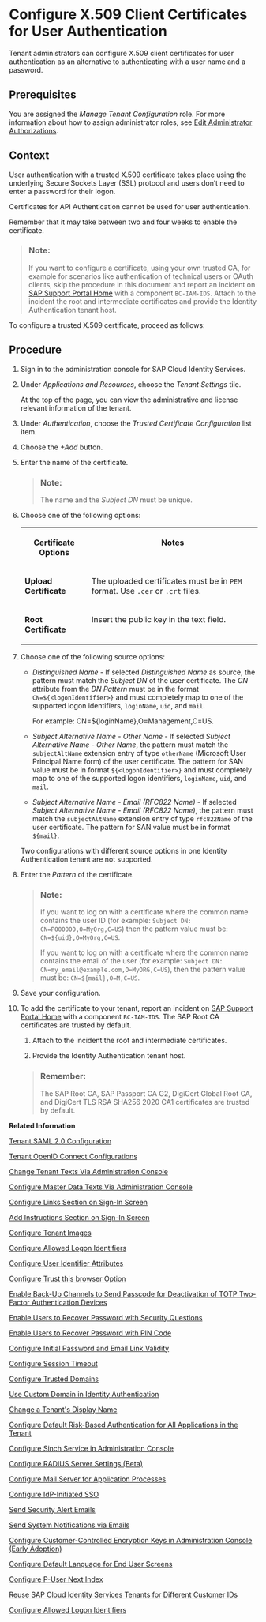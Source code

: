 <!-- loio52c7dcb7bbb94f38ab75a4cc9a8cbe03 -->

# Configure X.509 Client Certificates for User Authentication

Tenant administrators can configure X.509 client certificates for user authentication as an alternative to authenticating with a user name and a password.



<a name="loio52c7dcb7bbb94f38ab75a4cc9a8cbe03__prereq_ofg_hzf_ppb"/>

## Prerequisites

You are assigned the *Manage Tenant Configuration* role. For more information about how to assign administrator roles, see [Edit Administrator Authorizations](edit-administrator-authorizations-86ee374.md).



## Context

User authentication with a trusted X.509 certificate takes place using the underlying Secure Sockets Layer \(SSL\) protocol and users don’t need to enter a password for their logon.

Certificates for API Authentication cannot be used for user authentication.

Remember that it may take between two and four weeks to enable the certificate.

> ### Note:  
> If you want to configure a certificate, using your own trusted CA, for example for scenarios like authentication of technical users or OAuth clients, skip the procedure in this document and report an incident on [SAP Support Portal Home](https://support.sap.com/en/index.html) with a component `BC-IAM-IDS`. Attach to the incident the root and intermediate certificates and provide the Identity Authentication tenant host.

To configure a trusted X.509 certificate, proceed as follows:



## Procedure

1.  Sign in to the administration console for SAP Cloud Identity Services.

2.  Under *Applications and Resources*, choose the *Tenant Settings* tile.

    At the top of the page, you can view the administrative and license relevant information of the tenant.

3.  Under *Authentication*, choose the *Trusted Certificate Configuration* list item.

4.  Choose the *\+Add* button.

5.  Enter the name of the certificate.

    > ### Note:  
    > The name and the *Subject DN* must be unique.

6.  Choose one of the following options:


    <table>
    <tr>
    <th valign="top">

    Certificate Options
    
    </th>
    <th valign="top">

    Notes
    
    </th>
    </tr>
    <tr>
    <td valign="top">
    
    **Upload Certificate**
    
    </td>
    <td valign="top">
    
    The uploaded certificates must be in `PEM` format. Use `.cer` or `.crt` files.
    
    </td>
    </tr>
    <tr>
    <td valign="top">
    
    **Root Certificate**
    
    </td>
    <td valign="top">
    
    Insert the public key in the text field.
    
    </td>
    </tr>
    </table>
    
7.  Choose one of the following source options:

    -   *Distinguished Name* - If selected *Distinguished Name* as source, the pattern must match the *Subject DN* of the user certificate. The *CN* attribute from the *DN Pattern* must be in the format `CN=${<logonIdentifier>}` and must completely map to one of the supported logon identifiers, `loginName`, `uid`, and `mail`.

        For example: CN=$\{loginName\},O=Management,C=US.

    -   *Subject Alternative Name - Other Name* - If selected *Subject Alternative Name - Other Name*, the pattern must match the `subjectAltName` extension entry of type `otherName` \(Microsoft User Principal Name form\) of the user certificate. The pattern for SAN value must be in format `${<logonIdentifier>}` and must completely map to one of the supported logon identifiers, `loginName`, `uid`, and `mail`.
    -   *Subject Alternative Name - Email \(RFC822 Name\)* - If selected *Subject Alternative Name - Email \(RFC822 Name\)*, the pattern must match the `subjectAltName` extension entry of type `rfc822Name` of the user certificate. The pattern for SAN value must be in format `${mail}`.

    Two configurations with different source options in one Identity Authentication tenant are not supported.

8.  Enter the *Pattern* of the certificate.

    > ### Note:  
    > If you want to log on with a certificate where the common name contains the user ID \(for example: `Subject DN: CN=P000000,O=MyOrg,C=US`\) then the pattern value must be: `CN=${uid},O=MyOrg,C=US`.
    > 
    > If you want to log on with a certificate where the common name contains the email of the user \(for example: `Subject DN: CN=my_email@example.com,O=MyORG,C=US`\), then the pattern value must be: `CN=${mail},O=M,C=US`.

9.  Save your configuration.

10. To add the certificate to your tenant, report an incident on [SAP Support Portal Home](https://support.sap.com/en/index.html) with a component `BC-IAM-IDS`. The SAP Root CA certificates are trusted by default.

    1.  Attach to the incident the root and intermediate certificates.

    2.  Provide the Identity Authentication tenant host.


    > ### Remember:  
    > The SAP Root CA, SAP Passport CA G2, DigiCert Global Root CA, and DigiCert TLS RSA SHA256 2020 CA1 certificates are trusted by default.


**Related Information**  


[Tenant SAML 2.0 Configuration](tenant-saml-2-0-configuration-e81a19b.md "You as a tenant administrator can view and download the tenant SAML 2.0 metadata. You can also change the name format and update your certificate used by the identity provider to digitally sign the messages for the applications.")

[Tenant OpenID Connect Configurations](tenant-openid-connect-configurations-3d6abcc.md "You as a tenant administrator can view and configure the tenant OpenID Connect configurations.")

[Change Tenant Texts Via Administration Console](change-tenant-texts-via-administration-console-c24b1d0.md "The change tenant texts option can be used to change the predefined texts and messages for end-user screens available per tenant in Identity Authentication via the administration console.")

[Configure Master Data Texts Via Administration Console](configure-master-data-texts-via-administration-console-c068ac9.md "The master data texts option can be used to configure the predefined master data for each resource in Identity Authentication via the administration console.")

[Configure Links Section on Sign-In Screen](configure-links-section-on-sign-in-screen-060c032.md "You can configure links to appear on the sign-in screen of your applications.")

[Add Instructions Section on Sign-In Screen](add-instructions-section-on-sign-in-screen-c9e717e.md "You can customize the sign-in screen of the Horizon theme with instructions for the user.")

[Configure Tenant Images](configure-tenant-images-8742046.md "You can configure a custom global logo and, or a background image on the forms for sign-in in, registration, upgrade, password update, and account activation for all applications in a tenant. You can also set a favicon for tenant.")

[Configure Allowed Logon Identifiers](configure-allowed-logon-identifiers-3adf1ff.md "Tenant administrators can choose the allowed logon identifiers for the users.")

[Configure User Identifier Attributes](configure-user-identifier-attributes-8b9fa88.md "Tenant administrators can configure user identifier attributes as required and unique for the tenant.")

[Configure Trust this browser Option](configure-trust-this-browser-option-5b8377e.md "Tenant administrator can set the number of days for which the users won't get prompted for second-factor authentication, if they sign in from the same browser.")

[Enable Back-Up Channels to Send Passcode for Deactivation of TOTP Two-Factor Authentication Devices](enable-back-up-channels-to-send-passcode-for-deactivation-of-totp-two-factor-authenticati-782935e.md "Tenant administrator can configure back-up channels to send TOTP deactivation passcodes to the user.")

[Enable Users to Recover Password with Security Questions](enable-users-to-recover-password-with-security-questions-d9ae898.md "Users can choose to answer security questions to reset their password.")

[Enable Users to Recover Password with PIN Code](enable-users-to-recover-password-with-pin-code-046a235.md "Users can choose to provide PIN code to reset their password.")

[Configure Initial Password and Email Link Validity](configure-initial-password-and-email-link-validity-f8093f4.md "As a tenant administrator, you can configure the validity of the initial password and link sent to a user in the various application processes.")

[Configure Session Timeout](configure-session-timeout-5ca23e4.md "As a tenant administrator, you can configure when the session, created at the Identity Authentication tenant, expires.")

[Configure Trusted Domains](configure-trusted-domains-08fa1fe.md "Service providers that delegate authentication to Identity Authentication can protect their applications when using embedded frames, also called overlays, or when allowing user self-registration.")

[Use Custom Domain in Identity Authentication](use-custom-domain-in-identity-authentication-c4db840.md "Identity Authentication allows you to use a custom domain that is different from the default one (<tenant ID>.accounts.ondemand.com) - for example www.mytenant.com.")

[Change a Tenant's Display Name](change-a-tenant-s-display-name-a513c91.md "You can configure the tenant's name from the administration console for SAP Cloud Identity Services.")

[Configure Default Risk-Based Authentication for All Applications in the Tenant](configure-default-risk-based-authentication-for-all-applications-in-the-tenant-1aab51a.md#loio1aab51ae62b94f79b4c6dac7a00857c2 "You can define rules for authentication according to different risk factors and apply actions like Allow, Deny, and Two-Factor Authentication for all applications in a tenant.")

[Configure Sinch Service in Administration Console](configure-sinch-service-in-administration-console-3fdc9e1.md "Configure Sinch Service to enable Phone Verification via SMS or SMS Two-Factor Authentication in the administration console.")

[Configure RADIUS Server Settings \(Beta\)](configure-radius-server-settings-beta-03043ae.md "Configure Remote Authentication Dial-In User Service (RADIUS) server settings in the administration console for SAP Cloud Identity Services.")

[Configure Mail Server for Application Processes](configure-mail-server-for-application-processes-ccc7ba1.md "Configure mail server for the emails sent to the end users in the different application processes.")

[Configure IdP-Initiated SSO](configure-idp-initiated-sso-5d59caa.md)

[Send Security Alert Emails](send-security-alert-emails-c977464.md "Send security alert emails to end-users or administrators when changes in their accounts are made.")

[Send System Notifications via Emails](send-system-notifications-via-emails-aa04a8b.md "You can configure the administration console to send emails with information about expiring certificates, system notifications and new administrators to specific email addresses or to the emails of all administrators.")

[Configure Customer-Controlled Encryption Keys in Administration Console \(Early Adoption\)](configure-customer-controlled-encryption-keys-in-administration-console-early-adoption-fe6e30c.md "")

[Configure Default Language for End User Screens](configure-default-language-for-end-user-screens-2cb73c3.md "Select the language that the end user screen uses if the language of the browser isn’t in the list of supported languages.")

[Configure P-User Next Index](configure-p-user-next-index-045bb1c.md "Set the value for the P-user next index.")

[Reuse SAP Cloud Identity Services Tenants for Different Customer IDs](reuse-sap-cloud-identity-services-tenants-for-different-customer-ids-ebd0258.md "You as a tenant administrator can reuse an existing tenant for configurations and automated subscriptions.")

[Configure Allowed Logon Identifiers](configure-allowed-logon-identifiers-3adf1ff.md "Tenant administrators can choose the allowed logon identifiers for the users.")

